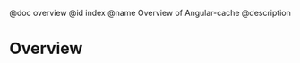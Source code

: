 @doc overview
@id index
@name Overview of Angular-cache
@description

# Overview

<page-list></page-list>
